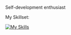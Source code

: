Self-development enthusiast

My Skillset:

[![My Skills](https://skillicons.dev/icons?i=java,c,spring,godot)](https://skillicons.dev)

